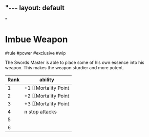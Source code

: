 "---
  layout: default
---
"
# Imbue Weapon
#rule #power #exclusive #wip 

The Swords Master is able to place some of his own essence into his weapon. This makes the weapon sturdier and more potent.

| Rank | ability                     |
| ---- | --------------------------- |
| 1    | +1 [[Mortality Point|mp]]  |
| 2   | +2 [[Mortality Point|mps]] |
| 3    | +3 [[Mortality Point|mps]] |
| 4    | n  stop attacks                           |
| 5    |                             |
| 6    |                             |
